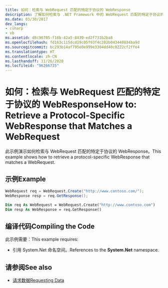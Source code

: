 ```yaml
---
title: 如何：检索与 WebRequest 匹配的特定于协议的 WebResponse
description: 了解如何检索与 .NET Framework 中的 WebRequest 匹配的特定于协议的 WebResponse。
ms.date: 03/30/2017
dev_langs:
- csharp
- vb
ms.assetid: d8c90785-f16b-42a5-8439-ed2f731b2ba8
ms.openlocfilehash: fd163c115dcd19c05f93f4c202b043440834ba9d
ms.sourcegitcommit: bc293b14af795e0e999e3304dd40c0222cf2ffe4
ms.translationtype: HT
ms.contentlocale: zh-CN
ms.lasthandoff: 11/26/2020
ms.locfileid: "96266735"
---
```

# <a name="how-to-retrieve-a-protocol-specific-webresponse-that-matches-a-webrequest"></a><span data-ttu-id="d1ab2-103">如何：检索与 WebRequest 匹配的特定于协议的 WebResponse</span><span class="sxs-lookup"><span data-stu-id="d1ab2-103">How to: Retrieve a Protocol-Specific WebResponse that Matches a WebRequest</span></span>

<span data-ttu-id="d1ab2-104">此示例演示如何检索与 WebRequest 匹配的特定于协议的 WebResponse。</span><span class="sxs-lookup"><span data-stu-id="d1ab2-104">This example shows how to retrieve a protocol-specific WebResponse that matches a WebRequest.</span></span>  
  
## <a name="example"></a><span data-ttu-id="d1ab2-105">示例</span><span class="sxs-lookup"><span data-stu-id="d1ab2-105">Example</span></span>  
  
```csharp  
WebRequest req = WebRequest.Create("http://www.contoso.com/");  
WebResponse resp = req.GetResponse();  
```  
  
```vb  
Dim req As WebRequest = WebRequest.Create("http://www.contoso.com")  
Dim resp As WebResponse = req.GetResponse()  
```  
  
## <a name="compiling-the-code"></a><span data-ttu-id="d1ab2-106">编译代码</span><span class="sxs-lookup"><span data-stu-id="d1ab2-106">Compiling the Code</span></span>  

 <span data-ttu-id="d1ab2-107">此示例需要：</span><span class="sxs-lookup"><span data-stu-id="d1ab2-107">This example requires:</span></span>  
  
- <span data-ttu-id="d1ab2-108">引用 System.Net 命名空间。</span><span class="sxs-lookup"><span data-stu-id="d1ab2-108">References to the **System.Net** namespace.</span></span>  
  
## <a name="see-also"></a><span data-ttu-id="d1ab2-109">请参阅</span><span class="sxs-lookup"><span data-stu-id="d1ab2-109">See also</span></span>

- [<span data-ttu-id="d1ab2-110">请求数据</span><span class="sxs-lookup"><span data-stu-id="d1ab2-110">Requesting Data</span></span>](requesting-data.md)
